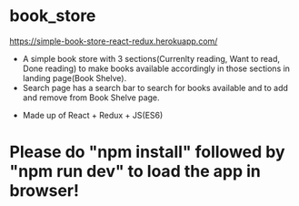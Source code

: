 # book_store

https://simple-book-store-react-redux.herokuapp.com/

- A simple book store with 3 sections(Currenlty reading, Want to read, Done reading) to make books available accordingly in those sections in landing page(Book Shelve).
- Search page has a search bar to search for books available and to add and remove from Book Shelve page.

+ Made up of React + Redux + JS(ES6)


# Please do "npm install" followed by "npm run dev" to load the app in browser!
